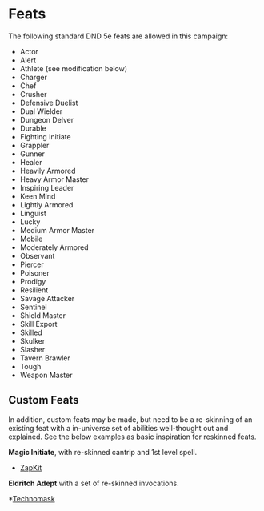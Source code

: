 # Feats

The following standard DND 5e feats are allowed in this campaign:

* Actor
* Alert
* Athlete (see modification below)
* Charger
* Chef
* Crusher
* Defensive Duelist
* Dual Wielder
* Dungeon Delver
* Durable
* Fighting Initiate
* Grappler
* Gunner
* Healer
* Heavily Armored
* Heavy Armor Master
* Inspiring Leader
* Keen Mind
* Lightly Armored
* Linguist
* Lucky
* Medium Armor Master
* Mobile
* Moderately Armored
* Observant
* Piercer
* Poisoner
* Prodigy
* Resilient
* Savage Attacker
* Sentinel
* Shield Master
* Skill Export
* Skilled
* Skulker
* Slasher
* Tavern Brawler
* Tough
* Weapon Master

## Custom Feats

In addition, custom feats may be made, but need to be a re-skinning of an existing feat with a in-universe set of abilities well-thought out and explained. See the below examples as basic inspiration for reskinned feats.

**Magic Initiate**, with re-skinned cantrip and 1st level spell.

* [ZapKit](./ZapKit)

**Eldritch Adept** with a set of re-skinned invocations.

*[Technomask](./Technomask.md)

